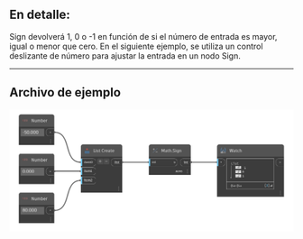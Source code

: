## En detalle:
Sign devolverá 1, 0 o -1 en función de si el número de entrada es mayor, igual o menor que cero. En el siguiente ejemplo, se utiliza un control deslizante de número para ajustar la entrada en un nodo Sign.
___
## Archivo de ejemplo

![Sign (number)](./DSCore.Math.Sign(int)_img.png)



